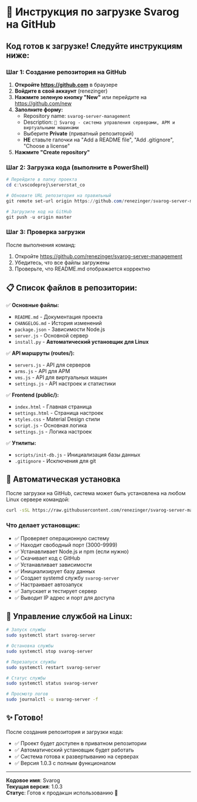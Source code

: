 # 🚀 Инструкция по загрузке Svarog на GitHub

## Код готов к загрузке! Следуйте инструкциям ниже:

### Шаг 1: Создание репозитория на GitHub

1. **Откройте https://github.com** в браузере
2. **Войдите в свой аккаунт** (renezinger)
3. **Нажмите зеленую кнопку "New"** или перейдите на https://github.com/new
4. **Заполните форму:**
   - Repository name: `svarog-server-management`
   - Description: `🔧 Svarog - система управления серверами, АРМ и виртуальными машинами`
   - Выберите **Private** (приватный репозиторий)
   - **НЕ** ставьте галочки на "Add a README file", "Add .gitignore", "Choose a license"
5. **Нажмите "Create repository"**

### Шаг 2: Загрузка кода (выполните в PowerShell)

```powershell
# Перейдите в папку проекта
cd c:\vscodeproj\serverstat_co

# Обновите URL репозитория на правильный
git remote set-url origin https://github.com/renezinger/svarog-server-management.git

# Загрузите код на GitHub
git push -u origin master
```

### Шаг 3: Проверка загрузки

После выполнения команд:
1. Откройте https://github.com/renezinger/svarog-server-management
2. Убедитесь, что все файлы загружены
3. Проверьте, что README.md отображается корректно

## 📋 Список файлов в репозитории:

✅ **Основные файлы:**
- `README.md` - Документация проекта
- `CHANGELOG.md` - История изменений  
- `package.json` - Зависимости Node.js
- `server.js` - Основной сервер
- `install.py` - **Автоматический установщик для Linux**

✅ **API маршруты (routes/):**
- `servers.js` - API для серверов
- `arms.js` - API для АРМ  
- `vms.js` - API для виртуальных машин
- `settings.js` - API настроек и статистики

✅ **Frontend (public/):**
- `index.html` - Главная страница
- `settings.html` - Страница настроек
- `styles.css` - Material Design стили
- `script.js` - Основная логика
- `settings.js` - Логика настроек

✅ **Утилиты:**
- `scripts/init-db.js` - Инициализация базы данных
- `.gitignore` - Исключения для git

## 🤖 Автоматическая установка

После загрузки на GitHub, система может быть установлена на любом Linux сервере командой:

```bash
curl -sSL https://raw.githubusercontent.com/renezinger/svarog-server-management/main/install.py | python3
```

### Что делает установщик:
- ✅ Проверяет операционную систему
- ✅ Находит свободный порт (3000-9999)
- ✅ Устанавливает Node.js и npm (если нужно)
- ✅ Скачивает код с GitHub
- ✅ Устанавливает зависимости
- ✅ Инициализирует базу данных
- ✅ Создает systemd службу `svarog-server`
- ✅ Настраивает автозапуск
- ✅ Запускает и тестирует сервер
- ✅ Выводит IP адрес и порт для доступа

## 🎯 Управление службой на Linux:

```bash
# Запуск службы
sudo systemctl start svarog-server

# Остановка службы  
sudo systemctl stop svarog-server

# Перезапуск службы
sudo systemctl restart svarog-server

# Статус службы
sudo systemctl status svarog-server

# Просмотр логов
sudo journalctl -u svarog-server -f
```

## ✨ Готово!

После создания репозитория и загрузки кода:
- ✅ Проект будет доступен в приватном репозитории
- ✅ Автоматический установщик будет работать 
- ✅ Система готова к развертыванию на серверах
- ✅ Версия 1.0.3 с полным функционалом

---

**Кодовое имя**: Svarog  
**Текущая версия**: 1.0.3  
**Статус**: Готов к продакшн использованию 🚀